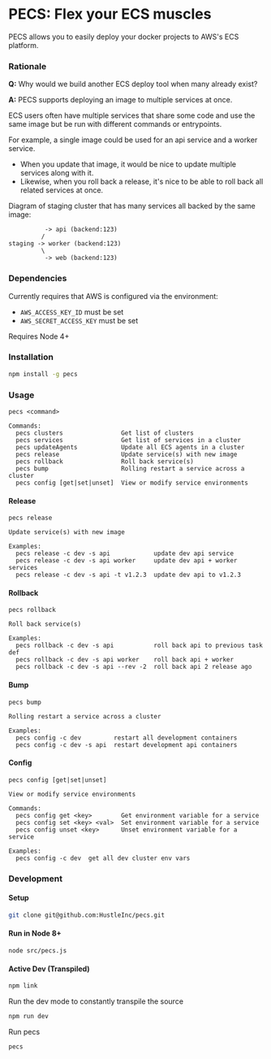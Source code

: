 PECS: Flex your ECS muscles
===========================

PECS allows you to easily deploy your docker projects to AWS's ECS platform.

### Rationale

**Q:** Why would we build another ECS deploy tool when many already exist?

**A:** PECS supports deploying an image to multiple services at once.

ECS users often have multiple services that share some code and use
the same image but be run with different commands or entrypoints.

For example, a single image could be used for an api service and a worker service.

 - When you update that image, it would be nice to update multiple services
along with it.
 - Likewise, when you roll back a release, it's nice to be able
to roll back all related services at once.


Diagram of staging cluster that has many services all backed by the same image:
```
          -> api (backend:123)
         /
staging -> worker (backend:123)
         \
          -> web (backend:123)
```

### Dependencies

Currently requires that AWS is configured via the environment:
  - `AWS_ACCESS_KEY_ID` must be set
  - `AWS_SECRET_ACCESS_KEY` must be set

Requires Node 4+

### Installation ###

```sh
npm install -g pecs
```

### Usage ###

```
pecs <command>

Commands:
  pecs clusters                Get list of clusters
  pecs services                Get list of services in a cluster
  pecs updateAgents            Update all ECS agents in a cluster
  pecs release                 Update service(s) with new image
  pecs rollback                Roll back service(s)
  pecs bump                    Rolling restart a service across a cluster
  pecs config [get|set|unset]  View or modify service environments
```

#### Release ####
```
pecs release

Update service(s) with new image

Examples:
  pecs release -c dev -s api            update dev api service
  pecs release -c dev -s api worker     update dev api + worker services
  pecs release -c dev -s api -t v1.2.3  update dev api to v1.2.3
```

#### Rollback ####
```
pecs rollback

Roll back service(s)

Examples:
  pecs rollback -c dev -s api           roll back api to previous task def
  pecs rollback -c dev -s api worker    roll back api + worker
  pecs rollback -c dev -s api --rev -2  roll back api 2 release ago
```

#### Bump ####
```
pecs bump

Rolling restart a service across a cluster

Examples:
  pecs config -c dev         restart all development containers
  pecs config -c dev -s api  restart development api containers
```

#### Config ####
```
pecs config [get|set|unset]

View or modify service environments

Commands:
  pecs config get <key>        Get environment variable for a service
  pecs config set <key> <val>  Set environment variable for a service
  pecs config unset <key>      Unset environment variable for a service

Examples:
  pecs config -c dev  get all dev cluster env vars
```

### Development

#### Setup ####

```sh
git clone git@github.com:HustleInc/pecs.git
```

#### Run in Node 8+ ####

```
node src/pecs.js
```

#### Active Dev (Transpiled) ####

```sh
npm link
```

Run the dev mode to constantly transpile the source
```sh
npm run dev
```

Run pecs
```sh
pecs
```
